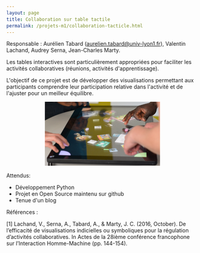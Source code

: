 ```yaml
---
layout: page
title: Collaboration sur table tactile
permalink: /projets-m1/collaboration-tacticle.html
---
```


Responsable : Aurélien Tabard (<a href="mailto:aurelien.tabard@univ-lyon1.fr">aurelien.tabard@univ-lyon1.fr</a>), Valentin Lachand, Audrey Serna, Jean-Charles Marty.

Les tables interactives sont particulièrement appropriées pour faciliter les activités collaboratives (réunions, activités d'apprentissage).

L'objectif de ce projet est de développer des visualisations permettant aux participants comprendre leur participation relative dans l'activité et de l'ajuster pour un meilleur équilibre.

<p style="text-align: center">
	<img src="collaboration-tacticle.jpg" style="width: 60%;">
</p>

Attendus:

- Développement Python
- Projet en Open Source maintenu sur github
- Tenue d'un blog

Références :

[1] Lachand, V., Serna, A., Tabard, A., & Marty, J. C. (2016, October). De l’efficacité de visualisations indicielles ou symboliques pour la régulation d’activités collaboratives. In Actes de la 28ième conférence francophone sur l’Interaction Homme-Machine (pp. 144-154).
